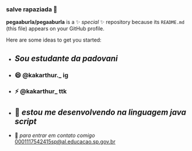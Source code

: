 ### salve rapaziada 👋


**pegaaburla/pegaaburla** is a ✨ _special_ ✨ repository because its `README.md` (this file) appears on your GitHub profile.

Here are some ideas to get you started:

- ## _Sou estudante da padovani_
- ### 😄 @kakarthur._ ig
- ### ⚡ @kakarthur_ ttk
- ## 🫵 _estou me desenvolvendo na linguagem java script_
- 👀 _para entrar em contato comigo_ 0001117542415sp@al.educacao.sp.gov.br

